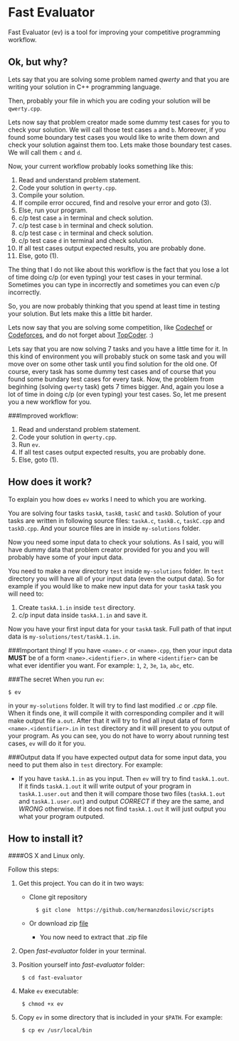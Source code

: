 Fast Evaluator
==============
Fast Evaluator (ev) is a tool for improving your competitive programming workflow.

Ok, but why?
----------------
Lets say that you are solving some problem named *qwerty* and that you are writing your solution in C++ programming language.

Then, probably your file in which you are coding your solution will be `qwerty.cpp`.

Lets now say that problem creator made some dummy test cases for you to check your solution. We will call those test cases `a` and `b`. Moreover, if you found some boundary test cases you would like to write them down and check your solution against them too. Lets make those boundary test cases. We will call them `c` and `d`.

Now, your current workflow probably looks something like this:

1. Read and understand problem statement.
2. Code your solution in `qwerty.cpp`.
3. Compile your solution.
4. If compile error occured, find and resolve your error and goto (3).
5. Else, run your program.
6. c/p test case `a` in terminal and check solution.
7. c/p test case `b` in terminal and check solution.
8. c/p test case `c` in terminal and check solution.
9. c/p test case `d` in terminal and check solution.
10. If all test cases output expected results, you are probably done.
11. Else, goto (1).

The thing that I do not like about this workflow is the fact that you lose a lot of time doing c/p (or even typing) your test cases in your terminal. Sometimes you can type in incorrectly and sometimes you can even c/p incorrectly.

So, you are now probably thinking that you spend at least time in testing your solution. But lets make this a little bit harder.

Lets now say that you are solving some competition, like [Codechef](http://www.codechef.com/) or [Codeforces](http://codeforces.com/), and do not forget about [TopCoder](http://www.topcoder.com/). :)

Lets say that you are now solving 7 tasks and you have a little time for it. In this kind of environment you will probably stuck on some task and you will move over on some other task until you find solution for the old one. Of course, every task has some dummy test cases and of course that you found some bundary test cases for every task. Now, the problem from beginhing (solving `qwerty` task) gets 7 times bigger. And, again you lose a lot of time in doing c/p (or even typing) your test cases. So, let me present you a new workflow for you.

###Improved workflow:

1. Read and understand problem statement.
2. Code your solution in `qwerty.cpp`.
3. Run `ev`.
4. If all test cases output expected results, you are probably done.
5. Else, goto (1).

How does it work?
-----------------
To explain you how does `ev` works I need to which you are working.

You are solving four tasks `taskA`, `taskB`, `taskC` and `taskD`. Solution of your tasks are written in following source files: `taskA.c`, `taskB.c`, `taskC.cpp` and `taskD.cpp`. And your source files are in inside `my-solutions` folder.

Now you need some input data to check your solutions. As I said, you will have dummy data that problem creator provided for you and you will probably have some of your input data.

You need to make a new directory `test` inside `my-solutions` folder. In `test` directory you will have all of your input data (even the output data). So for example if you would like to make new input data for your `taskA` task you will need to:

1. Create `taskA.1.in` inside `test` directory.
2. c/p input data inside `taskA.1.in` and save it.

Now you have your first input data for your `taskA` task. Full path of that input data is `my-solutions/test/taskA.1.in`.

###Important thing!
If you have `<name>.c` or `<name>.cpp`, then your input data **MUST** be of a form `<name>.<identifier>.in` where `<identifier>` can be what ever identifier you want. For example: `1`, `2`, `3e`, `1a`, `abc`, etc.

###The secret
When you run `ev`:

	$ ev

in your `my-solutions` folder. It will try to find last modified *.c* or *.cpp* file. When it finds one, it will compile it with corresponding compiler and it will make output file `a.out`. After that it will try to find all input data of form `<name>.<identifier>.in` in `test` directory and it will present to you output of your program. As you can see, you do not have to worry about running test cases, `ev` will do it for you.

###Output data
If you have expected output data for some input data, you need to put them also in `test` directory. For example:

* If you have `taskA.1.in` as you input. Then `ev` will try to find `taskA.1.out`. If it finds `taskA.1.out` it will write output of your program in `taskA.1.user.out` and then it will compare those two files (`taskA.1.out` and `taskA.1.user.out`) and output *CORRECT* if they are the same, and *WRONG* otherwise. If it does not find `taskA.1.out` it will just output you what your program outputed.

How to install it?
------------------
####OS X and Linux only.

Follow this steps:

1. Get this project. You can do it in two ways:
	* Clone git repository

			$ git clone  https://github.com/hermanzdosilovic/scripts

	* Or download zip [file](https://github.com/hermanzdosilovic/scripts/archive/master.zip)
		* You now need to extract that .zip file
2. Open *fast-evaluator* folder in your terminal.
3. Position yourself into *fast-evaluator* folder:

		$ cd fast-evaluator
4. Make `ev` executable:

		$ chmod +x ev

5. Copy `ev` in some directory that is included in your `$PATH`. For example:

		$ cp ev /usr/local/bin







